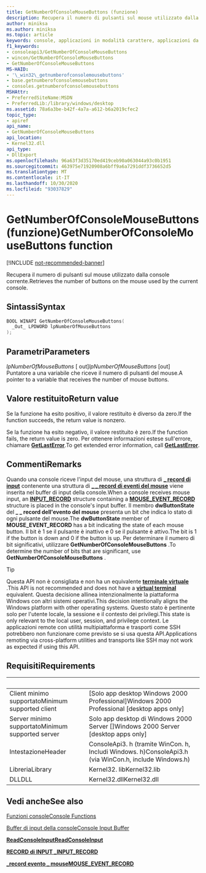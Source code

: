 ```yaml
---
title: GetNumberOfConsoleMouseButtons (funzione)
description: Recupera il numero di pulsanti sul mouse utilizzato dalla console corrente.
author: miniksa
ms.author: miniksa
ms.topic: article
keywords: console, applicazioni in modalità carattere, applicazioni da riga di comando, applicazioni di terminale, api della console
f1_keywords:
- consoleapi3/GetNumberOfConsoleMouseButtons
- wincon/GetNumberOfConsoleMouseButtons
- GetNumberOfConsoleMouseButtons
MS-HAID:
- '\_win32\_getnumberofconsolemousebuttons'
- base.getnumberofconsolemousebuttons
- consoles.getnumberofconsolemousebuttons
MSHAttr:
- PreferredSiteName:MSDN
- PreferredLib:/library/windows/desktop
ms.assetid: 78a6a3be-b42f-4a7a-a612-b6a2019cfec2
topic_type:
- apiref
api_name:
- GetNumberOfConsoleMouseButtons
api_location:
- Kernel32.dll
api_type:
- DllExport
ms.openlocfilehash: 96a63f3d35170ed419ceb90a063044a93c0b1951
ms.sourcegitcommit: 463975e71920908a6bff9a6a7291ddf3736652d5
ms.translationtype: MT
ms.contentlocale: it-IT
ms.lasthandoff: 10/30/2020
ms.locfileid: "93037829"
---
```

# <a name="getnumberofconsolemousebuttons-function"></a><span data-ttu-id="77b81-104">GetNumberOfConsoleMouseButtons (funzione)</span><span class="sxs-lookup"><span data-stu-id="77b81-104">GetNumberOfConsoleMouseButtons function</span></span>

[!INCLUDE [not-recommended-banner](./includes/not-recommended-banner.md)]

<span data-ttu-id="77b81-105">Recupera il numero di pulsanti sul mouse utilizzato dalla console corrente.</span><span class="sxs-lookup"><span data-stu-id="77b81-105">Retrieves the number of buttons on the mouse used by the current console.</span></span>

## <a name="syntax"></a><span data-ttu-id="77b81-106">Sintassi</span><span class="sxs-lookup"><span data-stu-id="77b81-106">Syntax</span></span>

```C
BOOL WINAPI GetNumberOfConsoleMouseButtons(
  _Out_ LPDWORD lpNumberOfMouseButtons
);
```

## <a name="parameters"></a><span data-ttu-id="77b81-107">Parametri</span><span class="sxs-lookup"><span data-stu-id="77b81-107">Parameters</span></span>

<span data-ttu-id="77b81-108">*lpNumberOfMouseButtons* \[ out\]</span><span class="sxs-lookup"><span data-stu-id="77b81-108">*lpNumberOfMouseButtons* \[out\]</span></span>  
<span data-ttu-id="77b81-109">Puntatore a una variabile che riceve il numero di pulsanti del mouse.</span><span class="sxs-lookup"><span data-stu-id="77b81-109">A pointer to a variable that receives the number of mouse buttons.</span></span>

## <a name="return-value"></a><span data-ttu-id="77b81-110">Valore restituito</span><span class="sxs-lookup"><span data-stu-id="77b81-110">Return value</span></span>

<span data-ttu-id="77b81-111">Se la funzione ha esito positivo, il valore restituito è diverso da zero.</span><span class="sxs-lookup"><span data-stu-id="77b81-111">If the function succeeds, the return value is nonzero.</span></span>

<span data-ttu-id="77b81-112">Se la funzione ha esito negativo, il valore restituito è zero.</span><span class="sxs-lookup"><span data-stu-id="77b81-112">If the function fails, the return value is zero.</span></span> <span data-ttu-id="77b81-113">Per ottenere informazioni estese sull'errore, chiamare [**GetLastError**](https://msdn.microsoft.com/library/windows/desktop/ms679360).</span><span class="sxs-lookup"><span data-stu-id="77b81-113">To get extended error information, call [**GetLastError**](https://msdn.microsoft.com/library/windows/desktop/ms679360).</span></span>

## <a name="remarks"></a><span data-ttu-id="77b81-114">Commenti</span><span class="sxs-lookup"><span data-stu-id="77b81-114">Remarks</span></span>

<span data-ttu-id="77b81-115">Quando una console riceve l'input del mouse, una struttura di [**\_ record di input**](input-record-str.md) contenente una struttura di [**\_ \_ record di eventi del mouse**](mouse-event-record-str.md) viene inserita nel buffer di input della console.</span><span class="sxs-lookup"><span data-stu-id="77b81-115">When a console receives mouse input, an [**INPUT\_RECORD**](input-record-str.md) structure containing a [**MOUSE\_EVENT\_RECORD**](mouse-event-record-str.md) structure is placed in the console's input buffer.</span></span> <span data-ttu-id="77b81-116">Il membro **dwButtonState** del **\_ \_ record dell'evento del mouse** presenta un bit che indica lo stato di ogni pulsante del mouse.</span><span class="sxs-lookup"><span data-stu-id="77b81-116">The **dwButtonState** member of **MOUSE\_EVENT\_RECORD** has a bit indicating the state of each mouse button.</span></span> <span data-ttu-id="77b81-117">Il bit è 1 se il pulsante è inattivo e 0 se il pulsante è attivo.</span><span class="sxs-lookup"><span data-stu-id="77b81-117">The bit is 1 if the button is down and 0 if the button is up.</span></span> <span data-ttu-id="77b81-118">Per determinare il numero di bit significativi, utilizzare **GetNumberOfConsoleMouseButtons** .</span><span class="sxs-lookup"><span data-stu-id="77b81-118">To determine the number of bits that are significant, use **GetNumberOfConsoleMouseButtons** .</span></span>

> [!TIP]
> <span data-ttu-id="77b81-119">Questa API non è consigliata e non ha un equivalente **[terminale virtuale](console-virtual-terminal-sequences.md)** .</span><span class="sxs-lookup"><span data-stu-id="77b81-119">This API is not recommended and does not have a **[virtual terminal](console-virtual-terminal-sequences.md)** equivalent.</span></span> <span data-ttu-id="77b81-120">Questa decisione allinea intenzionalmente la piattaforma Windows con altri sistemi operativi.</span><span class="sxs-lookup"><span data-stu-id="77b81-120">This decision intentionally aligns the Windows platform with other operating systems.</span></span> <span data-ttu-id="77b81-121">Questo stato è pertinente solo per l'utente locale, la sessione e il contesto dei privilegi.</span><span class="sxs-lookup"><span data-stu-id="77b81-121">This state is only relevant to the local user, session, and privilege context.</span></span> <span data-ttu-id="77b81-122">Le applicazioni remote con utilità multipiattaforma e trasporti come SSH potrebbero non funzionare come previsto se si usa questa API.</span><span class="sxs-lookup"><span data-stu-id="77b81-122">Applications remoting via cross-platform utilities and transports like SSH may not work as expected if using this API.</span></span>

## <a name="requirements"></a><span data-ttu-id="77b81-123">Requisiti</span><span class="sxs-lookup"><span data-stu-id="77b81-123">Requirements</span></span>

| &nbsp; | &nbsp; |
|-|-|
| <span data-ttu-id="77b81-124">Client minimo supportato</span><span class="sxs-lookup"><span data-stu-id="77b81-124">Minimum supported client</span></span> | <span data-ttu-id="77b81-125">\[Solo app desktop Windows 2000 Professional\]</span><span class="sxs-lookup"><span data-stu-id="77b81-125">Windows 2000 Professional \[desktop apps only\]</span></span> |
| <span data-ttu-id="77b81-126">Server minimo supportato</span><span class="sxs-lookup"><span data-stu-id="77b81-126">Minimum supported server</span></span> | <span data-ttu-id="77b81-127">Solo app desktop di Windows 2000 Server \[\]</span><span class="sxs-lookup"><span data-stu-id="77b81-127">Windows 2000 Server \[desktop apps only\]</span></span> |
| <span data-ttu-id="77b81-128">Intestazione</span><span class="sxs-lookup"><span data-stu-id="77b81-128">Header</span></span> | <span data-ttu-id="77b81-129">ConsoleApi3. h (tramite WinCon. h, Includi Windows. h)</span><span class="sxs-lookup"><span data-stu-id="77b81-129">ConsoleApi3.h (via WinCon.h, include Windows.h)</span></span> |
| <span data-ttu-id="77b81-130">Libreria</span><span class="sxs-lookup"><span data-stu-id="77b81-130">Library</span></span> | <span data-ttu-id="77b81-131">Kernel32. lib</span><span class="sxs-lookup"><span data-stu-id="77b81-131">Kernel32.lib</span></span> |
| <span data-ttu-id="77b81-132">DLL</span><span class="sxs-lookup"><span data-stu-id="77b81-132">DLL</span></span> | <span data-ttu-id="77b81-133">Kernel32.dll</span><span class="sxs-lookup"><span data-stu-id="77b81-133">Kernel32.dll</span></span> |

## <a name="see-also"></a><span data-ttu-id="77b81-134">Vedi anche</span><span class="sxs-lookup"><span data-stu-id="77b81-134">See also</span></span>

[<span data-ttu-id="77b81-135">Funzioni console</span><span class="sxs-lookup"><span data-stu-id="77b81-135">Console Functions</span></span>](console-functions.md)

[<span data-ttu-id="77b81-136">Buffer di input della console</span><span class="sxs-lookup"><span data-stu-id="77b81-136">Console Input Buffer</span></span>](console-input-buffer.md)

[<span data-ttu-id="77b81-137">**ReadConsoleInput**</span><span class="sxs-lookup"><span data-stu-id="77b81-137">**ReadConsoleInput**</span></span>](readconsoleinput.md)

[<span data-ttu-id="77b81-138">**RECORD di INPUT \_**</span><span class="sxs-lookup"><span data-stu-id="77b81-138">**INPUT\_RECORD**</span></span>](input-record-str.md)

[<span data-ttu-id="77b81-139">**\_record evento \_ mouse**</span><span class="sxs-lookup"><span data-stu-id="77b81-139">**MOUSE\_EVENT\_RECORD**</span></span>](mouse-event-record-str.md)
